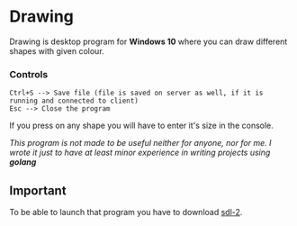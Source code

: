 # Drawing

Drawing is desktop program for **Windows 10** where you can draw different shapes with given colour.

### Controls
```
Ctrl+S --> Save file (file is saved on server as well, if it is running and connected to client)
Esc --> Close the program
```
If you press on any shape you will have to enter it's size in the console.

*This program is not made to be useful neither for anyone, nor for me. I wrote it just to have at least minor experience in writing projects using **golang***

## Important
To be able to launch that program you have to download [sdl-2](https://github.com/veandco/go-sdl2/).
